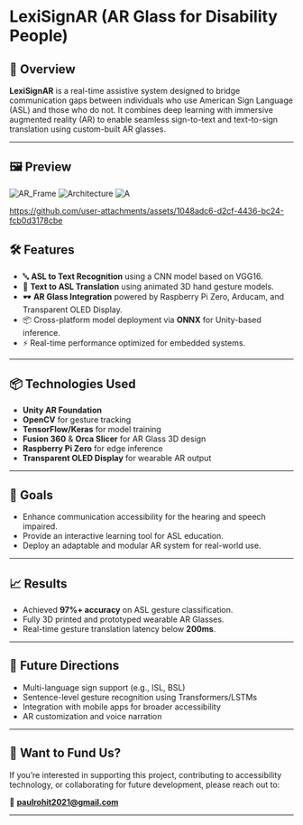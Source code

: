 # LexiSignAR (AR Glass for Disability People)

## 🧠 Overview

**LexiSignAR** is a real-time assistive system designed to bridge communication gaps between individuals who use American Sign Language (ASL) and those who do not. It combines deep learning with immersive augmented reality (AR) to enable seamless sign-to-text and text-to-sign translation using custom-built AR glasses.

---

## 🖼️ Preview
![AR_Frame](https://github.com/user-attachments/assets/3323e8bd-2c3e-4f97-b0f4-7f1b07978068)
![Architecture](https://github.com/user-attachments/assets/0376dac5-5f09-4b88-aaa1-3d4752bfcbbd)
![A](https://github.com/user-attachments/assets/fede3b8e-1a96-4d10-b65d-6bf01d9ecb7e)

https://github.com/user-attachments/assets/1048adc6-d2cf-4436-bc24-fcb0d3178cbe

## 🛠 Features

- 🔤 **ASL to Text Recognition** using a CNN model based on VGG16.
- 🧍 **Text to ASL Translation** using animated 3D hand gesture models.
- 🕶️ **AR Glass Integration** powered by Raspberry Pi Zero, Arducam, and Transparent OLED Display.
- 📦 Cross-platform model deployment via **ONNX** for Unity-based inference.
- ⚡ Real-time performance optimized for embedded systems.

---

## 📦 Technologies Used

- **Unity AR Foundation**
- **OpenCV** for gesture tracking
- **TensorFlow/Keras** for model training
- **Fusion 360** & **Orca Slicer** for AR Glass 3D design
- **Raspberry Pi Zero** for edge inference
- **Transparent OLED Display** for wearable AR output

---

## 🎯 Goals

- Enhance communication accessibility for the hearing and speech impaired.
- Provide an interactive learning tool for ASL education.
- Deploy an adaptable and modular AR system for real-world use.

---

## 📈 Results

- Achieved **97%+ accuracy** on ASL gesture classification.
- Fully 3D printed and prototyped wearable AR Glasses.
- Real-time gesture translation latency below **200ms**.

---

## 📍 Future Directions

- Multi-language sign support (e.g., ISL, BSL)
- Sentence-level gesture recognition using Transformers/LSTMs
- Integration with mobile apps for broader accessibility
- AR customization and voice narration

---

## 🤝 Want to Fund Us?

If you’re interested in supporting this project, contributing to accessibility technology, or collaborating for future development, please reach out to:

📩 **paulrohit2021@gmail.com**

---
